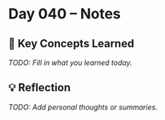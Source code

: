 # Day 040 – Notes

## 🔑 Key Concepts Learned

_TODO: Fill in what you learned today._

## 💡 Reflection

_TODO: Add personal thoughts or summaries._
